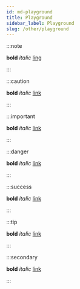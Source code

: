 ```yaml
---
id: md-playground 
title: Playground 
sidebar_label: Playground 
slug: /other/playground
---
```


:::note

**bold**
_italic_
[ling](https://google.com)

:::

:::caution

**bold**
_italic_
[link](https://google.com)

:::

:::important

**bold**
_italic_
[link](https://google.com)

:::

:::danger

**bold**
_italic_
[link](https://google.com)

:::

:::success

**bold**
_italic_
[link](https://google.com)

:::

:::tip

**bold**
_italic_
[link](https://google.com)

:::

:::secondary

**bold**
_italic_
[link](https://google.com)

:::
